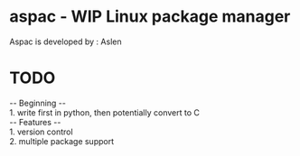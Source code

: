 # aspac - WIP Linux package manager
Aspac is developed by : Aslen
# TODO
  -- Beginning -- <br />
      1.  write first in python, then potentially convert to C <br />
  -- Features -- <br />
      1.  version control <br />
      2.  multiple package support <br />
